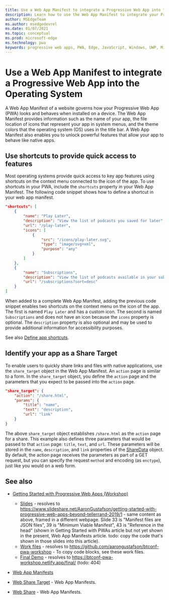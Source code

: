 ```yaml
---
title: Use a Web App Manifest to integrate a Progressive Web App into the Operating System
description: Learn how to use the Web App Manifest to integrate your Progressive Web App into your operating system.
author: MSEdgeTeam
ms.author: msedgedevrel
ms.date: 01/07/2021
ms.topic: conceptual
ms.prod: microsoft-edge
ms.technology: pwa
keywords: progressive web apps, PWA, Edge, JavaScript, Windows, UWP, Microsoft Store
---
```

# Use a Web App Manifest to integrate a Progressive Web App into the Operating System

<!-- todo: above the Shortcuts section, add basics/code, like in the workshop or MDN content overview of properties (want the barebones that are needed to get started).  The workshop walks through effects (slide 55 "A little color").  The workshop might be helpful to watch when writing, to explain the bits & pieces.  Walks through web app manifests & service workers. -->

<!-- todo: when these experimental features land in the manifest and so are no longer experimental, move the "URI Protocol Handling" & "URL Link Handling" sections from article [Experimental features in Progressive Web Apps (PWAs)](experimental-features/index.md) into the present article, but preserve the two headings there, move them to the bottom, with a link pointing to the moved sections in this article. -->

A Web App Manifest of a website governs how your Progressive Web App (PWA) looks and behaves when installed on a device.  The Web App Manifest provides information such as the name of your app, the file location of icons that represent your app in system menus, and the theme colors that the operating system (OS) uses in the title bar.  A Web App Manifest also enables you to unlock powerful features that allow your app to behave like native apps.


<!-- ====================================================================== -->
## Use shortcuts to provide quick access to features

Most operating systems provide quick access to key app features using shortcuts on the context menu connected to the icon of the app.  To use shortcuts in your PWA, include the `shortcuts` property in your Web App Manifest.  The following code snippet shows how to define a shortcut in your web app manifest.

```json
"shortcuts": [
    {
        "name": "Play Later",
        "description": "View the list of podcasts you saved for later",
        "url": "/play-later",
        "icons": [
            {
                "src": "/icons/play-later.svg",
                "type": "image/svg+xml",
                "purpose": "any"
            }
        ]
    },
    {
        "name": "Subscriptions",
        "description": "View the list of podcasts available in your subscription",
        "url": "/subscriptions?sort=desc"
    }
]
```

When added to a complete Web App Manifest, adding the previous code snippet enables two shortcuts on the context menu on the icon of the app.  The first is named `Play Later` and has a custom icon.  The second is named `Subscriptions` and does not have an icon because the `icons` property is optional.  The `description` property is also optional and may be used to provide additional information for accessibility purposes.

See also [Define app shortcuts](shortcuts.md).


<!-- ====================================================================== -->
## Identify your app as a Share Target

To enable users to quickly share links and files with native applications, use the `share_target` object in the Web App Manifest.  An `action` page is similar to a form.  In the `share_target` object, you define the `action` page and the parameters that you expect to be passed into the `action` page.

```json
"share_target": {
    "action": "/share.html",
    "params": {
        "title": "name",
        "text": "description",
        "url": "link"
    }
}
```

The above `share_target` object establishes `/share.html` as the `action` page for a share.  This example also defines three parameters that would be passed to that `action` page: `title`, `text`, and `url`.  These parameters will be stored in the `name`, `description`, and `link` properties of the [ShareData][GitHubWicgWebShareDomSharedata] object.  By default, the action page receives the parameters as part of a GET request, but you can specify the request `method` and encoding (as `enctype`), just like you would on a web form.


<!-- ====================================================================== -->
## See also

*  [Getting Started with Progressive Web Apps (Workshop)](https://noti.st/aarongustafson/co3b5z/getting-started-with-progressive-web-apps-workshop)
   *  [Slides](https://aka.ms/btconf-pwa-slides) - resolves to https://www.slideshare.net/AaronGustafson/getting-started-with-progressive-web-apps-beyond-tellerrand-2019/1 - same content as above, framed in a different webpage.  Slide 33 is "Manifest files are JSON files", 39 is "Minimum Viable Manifest", 43 is "Reference in the head" (shown in Getting Started with PWAs article but not yet shown in the present, Web App Manifests article.  todo: copy the code that's shown in those slides into this article).
   *  [Work files](https://aka.ms/btconf-pwa-code) - resolves to https://github.com/aarongustafson/btconf-pwa-workshop - To copy code blocks, see these work files.
   *  [Final Demo](https://aka.ms/btconf-pwa-live) - resolves to https://btconf-pwa-workshop.netlify.app/final/ (todo: 404)

*  [Web App Manifests][MDNWebAppManifests]
*  [Web Share Target][GitHubWicgWebShareTarget] - Web App Manifests.
*  [Web Share][GithubW3cWebShare] - Web App Manifests.


<!-- ====================================================================== -->
<!-- links -->
<!-- external links -->
[MDNWebAppManifests]: https://developer.mozilla.org/docs/Web/Manifest "Web app manifests | MDN"

[GitHubWicgWebShareTarget]: https://wicg.github.io/web-share-target "Web Share Target API | WICG"
[GitHubWicgWebShareDomSharedata]: https://wicg.github.io/web-share#dom-sharedata "ShareData dictionary - Web Share API | WICG"

[GithubW3cWebShare]: https://w3c.github.io/web-share/ "Web Share API | WICG"